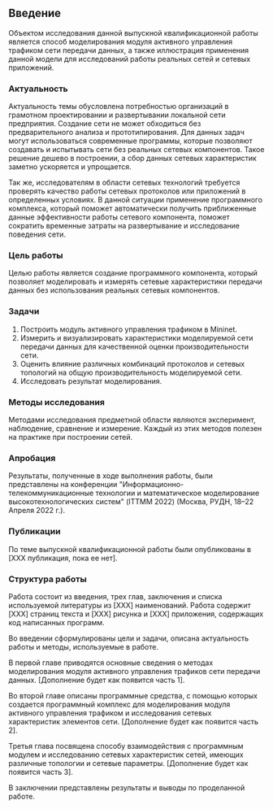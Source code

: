 ## Введение

Объектом исследования данной выпускной квалификационной работы является способ моделирования модуля активного управления трафиком сети передачи данных, а также иллюстрация применения данной модели для исследований работы реальных сетей и сетевых приложений.

### Актуальность

Актуальность темы обусловлена потребностью организаций в грамотном проектировании и развертывании локальной сети предприятия. Создание сети не может обходиться без предварительного анализа и прототипирования. Для данных задач могут использоваться современные программы, которые позволяют создавать и испытывать сети без реальных сетевых компонентов. Такое решение дешево в построении, а сбор данных сетевых характеристик заметно ускоряется и упрощается.

Так же, исследователям в области сетевых технологий требуется проверять качество работы сетевых протоколов или приложений в определенных условиях. В данной ситуации применение программного комплекса, который поможет автоматически получить приближенные данные эффективности работы сетевого компонента, поможет сократить временные затраты на развертывание и исследование поведения сети.

### Цель работы

Целью работы является создание программного компонента, который позволяет моделировать и измерять сетевые характеристики передачи данных без использования реальных сетевых компонентов.

### Задачи

1. Построить модуль активного управления трафиком в Mininet.
2. Измерить и визуализировать характеристики моделируемой сети передачи данных для качественной оценки производительности сети.
3. Оценить влияние различных комбинаций протоколов и сетевых топологий на общую производительность моделируемой сети.
4. Исследовать результат моделирования. 

### Методы исследования

Методами исследования предметной области являются эксперимент, наблюдение, сравнение и измерение. Каждый из этих методов полезен на практике при построении сетей.

### Апробация

Результаты, полученные в ходе выполнения работы, были представлены на конференции "Информационно-телекоммуникационные технологии и математическое моделирование высокотехнологических систем" (ITTMM 2022) (Москва, РУДН, 18–22 Апреля 2022 г.).

### Публикации

По теме выпускной квалификационной работы были опубликованы в [ХХХ публикация, пока ее нет].

### Структура работы

Работа состоит из введения, трех глав, заключения и списка используемой литературы из [ХХХ] наименований. Работа содержит [XXX] страниц текста и [XXX] рисунка и [ХХХ] приложения, содержащих код написанных программ. 

Во введении сформулированы цели и задачи, описана актуальность работы и методы, используемые в работе.

В первой главе приводятся основные сведения о методах моделирования модуля активного управления трафиков сети передачи данных. [Дополнение будет как появится часть 1].

Во второй главе описаны программные средства, с помощью которых создается программный комплекс для моделирования модуля активного управления трафиком и исследования сетевых характеристик элементов сети. [Дополнение будет как появится часть 2].

Третья глава посвящена способу взаимодействия с программным модулем и исследованию сетевых характеристик сетей, имеющих различные топологии и сетевые параметры. [Дополнение будет как появится часть 3].

В заключении представлены результаты и выводы по проделанной работе.
